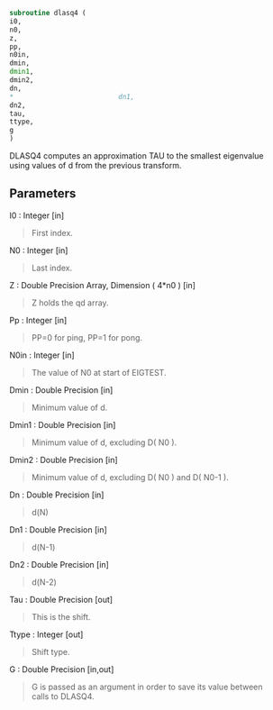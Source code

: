 ```fortran  
subroutine dlasq4 (  
i0,  
n0,  
z,  
pp,  
n0in,  
dmin,  
dmin1,  
dmin2,  
dn,  
*                          dn1,  
dn2,  
tau,  
ttype,  
g  
)  
```  
  
DLASQ4 computes an approximation TAU to the smallest eigenvalue  
using values of d from the previous transform.  
  
## Parameters  
I0 : Integer [in]  
> First index.  
  
N0 : Integer [in]  
> Last index.  
  
Z : Double Precision Array, Dimension ( 4*n0 ) [in]  
> Z holds the qd array.  
  
Pp : Integer [in]  
> PP=0 for ping, PP=1 for pong.  
  
N0in : Integer [in]  
> The value of N0 at start of EIGTEST.  
  
Dmin : Double Precision [in]  
> Minimum value of d.  
  
Dmin1 : Double Precision [in]  
> Minimum value of d, excluding D( N0 ).  
  
Dmin2 : Double Precision [in]  
> Minimum value of d, excluding D( N0 ) and D( N0-1 ).  
  
Dn : Double Precision [in]  
> d(N)  
  
Dn1 : Double Precision [in]  
> d(N-1)  
  
Dn2 : Double Precision [in]  
> d(N-2)  
  
Tau : Double Precision [out]  
> This is the shift.  
  
Ttype : Integer [out]  
> Shift type.  
  
G : Double Precision [in,out]  
> G is passed as an argument in order to save its value between  
> calls to DLASQ4.  
  
